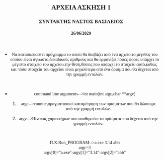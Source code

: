 <html>
<head>
<title>ΑΣΚΗΣΗ_1</title>
</head>
<body>
<h2 style="text-align:center; font-family:calibri;">ΑΡΧΕΙΑ ΑΣΚΗΣΗ 1</h2>
<h3 style="text-align:center; font-family:calibri;">ΣΥΝΤΑΚΤΗΣ ΝΑΣΤΟΣ ΒΑΣΙΛΕΙΟΣ</h3>
<h4 style="text-align:center; font-family:calibri;">26/06/2020</h4>
<br>
<ul>
<li><p style="text-align:center; font-family:calibri;">Να κατασκευαστεί πρόγραμμα το οποίο θα διαβάζει από ένα αρχείο,το μέγεθος του οποίου είναι άγνωστο,δεκαδικούς αριθμούς και θα εμφανίζει πόσες φορες υπάρχει το μέγιστο στοιχείο του αρχείου,την θέση,θέσεις που υπάρχεί το στοιχείο αυτό,καθώς και πόσα στοιχεία του αρχείου είναι μεγαλύτερα από ένα όρισμα που θα δέχεται από την γραμμή εντολών.</p></li>
<br>
<li><p style="text-align:center; font-family:calibri;">command line arguments-->int main(int argc,char **argv)</p>
<ol>
<li><p style="text-align:center; font-family:calibri;">argc-->counter,πραγματοποιεί καταμέτρηση των ορισμάτων που θα δώσουμε από την γραμμή εντολών.</p></li>
<li><p style="text-align:center; font-family:calibri;">argv-->Πίνακας χαρακτήρων που αποθηκεύει τα ορίσματα που δέχεται από την γραμμή εντολών.</p></li>
</ol>
<br>
<p style="text-align:center; font-family:calibri;">Π.Χ:Run_PROGRAM-->a.exe 3.14 abb <br> argc=3 <br> argv[0]="a.exe"-argv[1]="3.14"-argv[2]="abb"</p> 
</body>
</html>